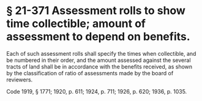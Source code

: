 # § 21-371 Assessment rolls to show time collectible; amount of assessment to depend on benefits.

<p>Each of such assessment rolls shall specify the times when collectible, and be numbered in their order, and the amount assessed against the several tracts of land shall be in accordance with the benefits received, as shown by the classification of ratio of assessments made by the board of reviewers.</p><p>Code 1919, § 1771; 1920, p. 611; 1924, p. 711; 1926, p. 620; 1936, p. 1035.</p>